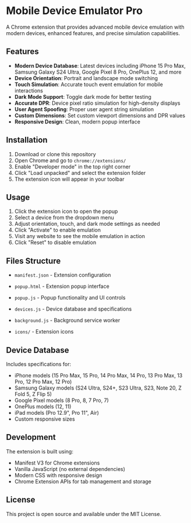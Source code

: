 # Mobile Device Emulator Pro

A Chrome extension that provides advanced mobile device emulation with modern devices, enhanced features, and precise simulation capabilities.

## Features

- **Modern Device Database**: Latest devices including iPhone 15 Pro Max, Samsung Galaxy S24 Ultra, Google Pixel 8 Pro, OnePlus 12, and more
- **Device Orientation**: Portrait and landscape mode switching
- **Touch Simulation**: Accurate touch event emulation for mobile interactions
- **Dark Mode Support**: Toggle dark mode for better testing
- **Accurate DPR**: Device pixel ratio simulation for high-density displays
- **User Agent Spoofing**: Proper user agent string simulation
- **Custom Dimensions**: Set custom viewport dimensions and DPR values
- **Responsive Design**: Clean, modern popup interface

## Installation

1. Download or clone this repository
2. Open Chrome and go to `chrome://extensions/`
3. Enable "Developer mode" in the top right corner
4. Click "Load unpacked" and select the extension folder
5. The extension icon will appear in your toolbar

## Usage

1. Click the extension icon to open the popup
2. Select a device from the dropdown menu
3. Adjust orientation, touch, and dark mode settings as needed
4. Click "Activate" to enable emulation
5. Visit any website to see the mobile emulation in action
6. Click "Reset" to disable emulation

## Files Structure

- `manifest.json` - Extension configuration
- `popup.html` - Extension popup interface
- `popup.js` - Popup functionality and UI controls
- `devices.js` - Device database and specifications

- `background.js` - Background service worker
- `icons/` - Extension icons

## Device Database

Includes specifications for:
- iPhone models (15 Pro Max, 15 Pro, 14 Pro Max, 14 Pro, 13 Pro Max, 13 Pro, 12 Pro Max, 12 Pro)
- Samsung Galaxy models (S24 Ultra, S24+, S23 Ultra, S23, Note 20, Z Fold 5, Z Flip 5)
- Google Pixel models (8 Pro, 8, 7 Pro, 7)
- OnePlus models (12, 11)
- iPad models (Pro 12.9", Pro 11", Air)
- Custom responsive sizes

## Development

The extension is built using:
- Manifest V3 for Chrome extensions
- Vanilla JavaScript (no external dependencies)
- Modern CSS with responsive design
- Chrome Extension APIs for tab management and storage

## License

This project is open source and available under the MIT License.